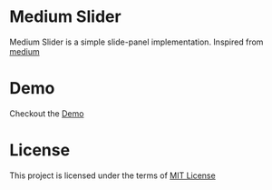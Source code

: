 Medium Slider
=============
Medium Slider is a simple slide-panel implementation. Inspired from [medium](https://medium.com/)

Demo
====
Checkout the [Demo](http://sudharti.github.io/medium-slider.js/)

License
=======

This project is licensed under the terms of [MIT License](http://opensource.org/licenses/MIT)
